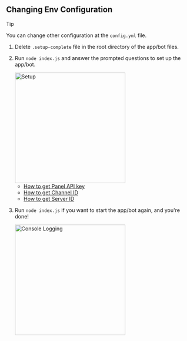 ## Changing Env Configuration
> [!TIP]
> You can change other configuration at the `config.yml` file.

1. Delete `.setup-complete` file in the root directory of the app/bot files.
2. Run `node index.js` and answer the prompted questions to set up the app/bot.

    <img alt="Setup" src="https://usercontent.catto.pictures/hirzi/e0d50227-96e6-4624-9298-c8db67bb333a.png" width="300"/>

    - [How to get Panel API key](https://github.com/HirziDevs/PteroServerStats/blob/main/guide/panel-api-key.md)
    - [How to get Channel ID](https://github.com/HirziDevs/PteroServerStats/blob/main/guide/channel-id.md)
    - [How to get Server ID](https://github.com/HirziDevs/PteroServerStats/blob/main/guide/server-id.md)

3. Run `node index.js` if you want to start the app/bot again, and you're done!

    <img alt="Console Logging" src="https://usercontent.catto.pictures/hirzi/5d9a51a0-8ac0-4973-93a0-afec1aaed984.png" width="300"/>